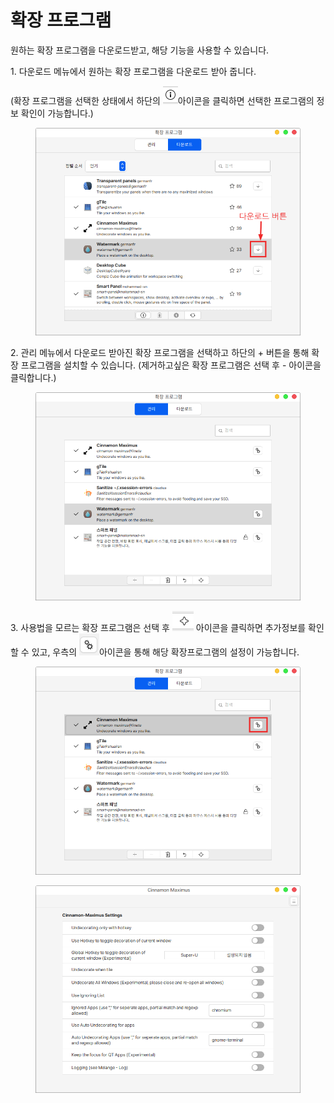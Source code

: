 # 확장 프로그램

원하는 확장 프로그램을 다운로드받고, 해당 기능을 사용할 수 있습니다.&#x20;

1\. 다운로드 메뉴에서 원하는 확장 프로그램을 다운로드 받아 줍니다.&#x20;

(확장 프로그램을 선택한 상태에서 하단의 ![](<../../.gitbook/assets/스크린샷, 2022-11-04 10-44-45.png>)아이콘을 클릭하면 선택한 프로그램의 정보 확인이 가능합니다.)

<figure><img src="../../.gitbook/assets/스크린샷, 2022-11-04 10-46-12.png" alt=""><figcaption></figcaption></figure>

2\. 관리 메뉴에서 다운로드 받아진 확장 프로그램을 선택하고 하단의 + 버튼을 통해 확장 프로그램을 설치할 수 있습니다. (제거하고싶은 확장 프로그램은 선택 후 - 아이콘을 클릭합니다.)&#x20;

<figure><img src="../../.gitbook/assets/스크린샷, 2022-11-04 10-50-10.png" alt=""><figcaption></figcaption></figure>

3\. 사용법을 모르는 확장 프로그램은 선택 후 ![](<../../.gitbook/assets/스크린샷, 2022-11-04 10-53-17.png>) 아이콘을 클릭하면 추가정보를 확인할 수 있고, 우측의 ![](<../../.gitbook/assets/스크린샷, 2022-11-04 10-54-56.png>)아이콘을 통해 해당 확장프로그램의 설정이 가능합니다.&#x20;

<figure><img src="../../.gitbook/assets/스크린샷, 2022-11-04 10-56-13.png" alt=""><figcaption></figcaption></figure>

<figure><img src="../../.gitbook/assets/스크린샷, 2022-11-04 10-56-17.png" alt=""><figcaption></figcaption></figure>

